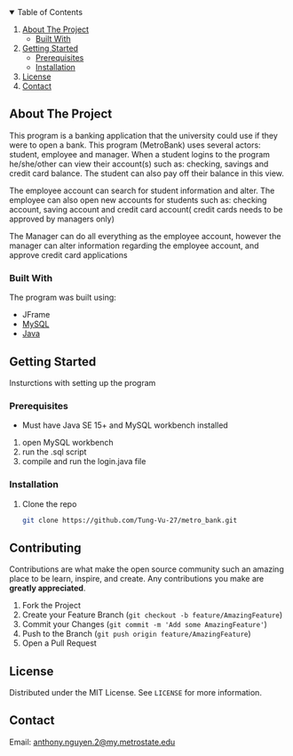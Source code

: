 <!-- TABLE OF CONTENTS -->
<details open="open">
  <summary>Table of Contents</summary>
  <ol>
    <li>
      <a href="#about-the-project">About The Project</a>
      <ul>
        <li><a href="#built-with">Built With</a></li>
      </ul>
    </li>
    <li>
      <a href="#getting-started">Getting Started</a>
      <ul>
        <li><a href="#prerequisites">Prerequisites</a></li>
        <li><a href="#installation">Installation</a></li>
      </ul>
    </li>
    <li><a href="#license">License</a></li>
    <li><a href="#contact">Contact</a></li>
  </ol>
</details>



<!-- ABOUT THE PROJECT -->
## About The Project

This program is a banking application that the university could use if they were to open a bank. This program (MetroBank) 
uses several actors: student, employee and manager. When a student logins to the program he/she/other can view their account(s)
such as: checking, savings and credit card balance. The student can also pay off their balance in this view.

The employee account can search for student information and alter. The employee can also open new accounts for students such as: 
checking account, saving account and credit card account( credit cards needs to be approved by managers only)

The Manager can do all everything as the employee account, however the manager can alter information regarding the employee account,
and approve credit card applications 

### Built With

The program was built using:
* JFrame
* [MySQL](https://www.mysql.com/)
* [Java](https://www.oracle.com/java/technologies/)



<!-- GETTING STARTED -->
## Getting Started

Insturctions with setting up the program

### Prerequisites

- Must have Java SE 15+ and MySQL workbench installed 

1. open MySQL workbench 
2. run the .sql script 
3. compile and run the login.java file
  

### Installation

1. Clone the repo
   ```sh
   git clone https://github.com/Tung-Vu-27/metro_bank.git
   ```

<!-- CONTRIBUTING -->
## Contributing

Contributions are what make the open source community such an amazing place to be learn, inspire, and create. Any contributions you make are **greatly appreciated**.

1. Fork the Project
2. Create your Feature Branch (`git checkout -b feature/AmazingFeature`)
3. Commit your Changes (`git commit -m 'Add some AmazingFeature'`)
4. Push to the Branch (`git push origin feature/AmazingFeature`)
5. Open a Pull Request



<!-- LICENSE -->
## License

Distributed under the MIT License. See `LICENSE` for more information.



<!-- CONTACT -->
## Contact

Email: anthony.nguyen.2@my.metrostate.edu
